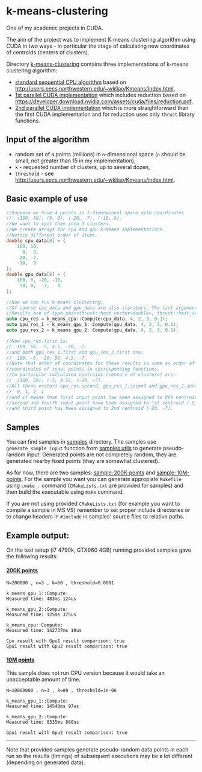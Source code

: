 # k-means-clustering
One of my academic projects in CUDA.

The aim of the project was to implement K-means clustering algorithm using CUDA in two ways - in particular the stage of calculating new coordinates of centroids (centers of clusters).

Directory [k-means-clustering](k-means-clustering) contains three implementations of k-means clustering algorithm:

- [standard sequential CPU algorithm](k-means-clustering/k_means_cpu.hpp) based on http://users.eecs.northwestern.edu/~wkliao/Kmeans/index.html,
- [1st parallel CUDA implementation](k-means-clustering/k_means_gpu_1.cuh) which includes reduction based on https://developer.download.nvidia.com/assets/cuda/files/reduction.pdf,
- [2nd parallel CUDA implementation](k-means-clustering/k_means_gpu_2.cuh) which is more straightforward than the first CUDA implementation and for reduction uses only `thrust` library functions.

## Input of the algorithm

- random set of `N` points (millions) in `n`-dimensional space (`n` should be small, not greater than 15 in my implementation),
- `k` - requested number of clusters, up to several dozen,
- `threshold` - see http://users.eecs.northwestern.edu/~wkliao/Kmeans/index.html.

## Basic example of use

```cpp
//Suppose we have 4 points in 2-dimensional space with coordinates
//  (100, 50), (0, 0), (-20, -7), (-10, 9).
//We want to spit them into 3 clusters.
//We create arrays for cpu and gpu k-means implementations.
//Notice different order of items.
double cpu_data[8] = { 
    100, 50,
      0,  0,
    -20, -7,
    -10,  9
};
double gpu_data[8] = {
    100, 0, -20, -10,
     50, 0,  -7,   9
};

//Now we can run k-means clustering. 
//Of course cpu_data and gpu_data are also iterators. The last argument is threshold.
//Results are of type pair<thrust::host_vector<double>, thrust::host_vector<int>>
auto cpu_res = k_means_cpu::Compute(cpu_data, 4, 2, 3, 0.1);
auto gpu_res_1 = k_means_gpu_1::Compute(gpu_data, 4, 2, 3, 0.1);
auto gpu_res_2 = k_means_gpu_2::Compute(gpu_data, 4, 2, 3, 0.1);

//Now cpu_res.first is:
//  100, 50, -5, 4.5, -20, -7
//and both gpu_res_1.first and gpu_res_2.first are:
//  100, -5, -20, 50, 4.5, -7.
//Note that order of coordinates for these results is same as order of
//coordinates of input points in corresponding functions.
//In particular calculated centroids (centers of clusters) are:
//  (100, 50), (-5, 4.5), (-20, -7).
//All three vectors cpu_res.second, gpu_res_1.second and gpu_res_2.second are:
//  0, 1, 2, 1
//and it means that first input point has been assigned to 0th centroid (100, 50),
//second and fourth input point have been assigned to 1st centroid (-5, 4.5)
//and third point has been assigned to 2nd centroid (-20, -7).
```


## Samples

You can find samples in [samples](samples) directory.
The samples use `generate_sample_input` function from [samples utils](samples/common-utils/utils.cpp) to generate pseudo-random input. Generated points are not completely random, they are generated nearby fixed points (they are somewhat clustered).

As for now, there are two samples: [sample-200K-points](samples/sample-200K-points) and [sample-10M-points](sample-10M-points).
For the sample you want you can generate appropiate `Makefile` using `cmake .` command (`CMakeLists.txt` are provided for samples) and then build the executable using `make` command.

If you are not using provided `CMakeLists.txt` (for example you want to compile a sample in MS VS) remember to set proper include directories or to change headers in `#include` in samples' source files to relative paths.

## Example output:

On the test setup (i7 4790k, GTX960 4GB) running provided samples gave the following results:

#### [200K points](samples/sample-200K-points)

```
N=200000 , n=3 , k=60 , threshold=0.0001

k_means_gpu_1::Compute:
Measured time: 483ms 124us

k_means_gpu_2::Compute:
Measured time: 125ms 375us

k_means_cpu::Compute:
Measured time: 142737ms 19us

Cpu result with Gpu1 result comparison: true
Gpu1 result with Gpu2 result comparison: true
```

#### [10M points](samples/sample-10M-points)

This sample does not run CPU version because it would take an unacceptable amount of time.

```
N=10000000 , n=3 , k=80 , threshold=1e-06

k_means_gpu_1::Compute:
Measured time: 14548ms 97us

k_means_gpu_2::Compute:
Measured time: 8335ms 880us

Gpu1 result with Gpu2 result comparison: true
```

---

Note that provided samples generate pseudo-random data points in each run so the results (timings) of subsequent executions may be a lot different (depending on generated data).
